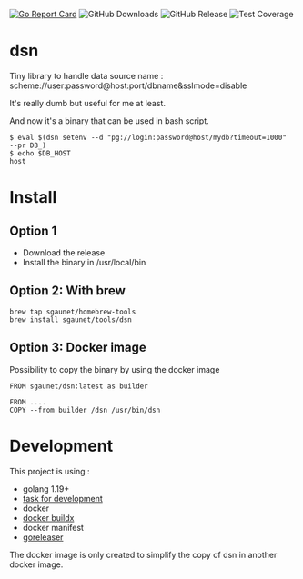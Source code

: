 [![Go Report Card](https://goreportcard.com/badge/github.com/sgaunet/dsn)](https://goreportcard.com/report/github.com/sgaunet/dsn)
![GitHub Downloads](https://img.shields.io/github/downloads/sgaunet/dsn/total)
![GitHub Release](https://img.shields.io/github/v/release/sgaunet/dsn)
![Test Coverage](https://raw.githubusercontent.com/wiki/sgaunet/dsn/coverage-badge.svg)


# dsn

Tiny library to handle data source name : scheme://user:password@host:port/dbname&sslmode=disable

It's really dumb but useful for me at least.


And now it's a binary that can be used in bash script.

```
$ eval $(dsn setenv --d "pg://login:password@host/mydb?timeout=1000"  --pr DB_)
$ echo $DB_HOST
host
```

# Install

## Option 1

* Download the release
* Install the binary in /usr/local/bin 

## Option 2: With brew

```
brew tap sgaunet/homebrew-tools
brew install sgaunet/tools/dsn
```

## Option 3: Docker image

Possibility to copy the binary by using the docker image

```
FROM sgaunet/dsn:latest as builder

FROM ....
COPY --from builder /dsn /usr/bin/dsn
```

# Development


This project is using :

* golang 1.19+
* [task for development](https://taskfile.dev/#/)
* docker
* [docker buildx](https://github.com/docker/buildx)
* docker manifest
* [goreleaser](https://goreleaser.com/)

The docker image is only created to simplify the copy of dsn in another docker image.


